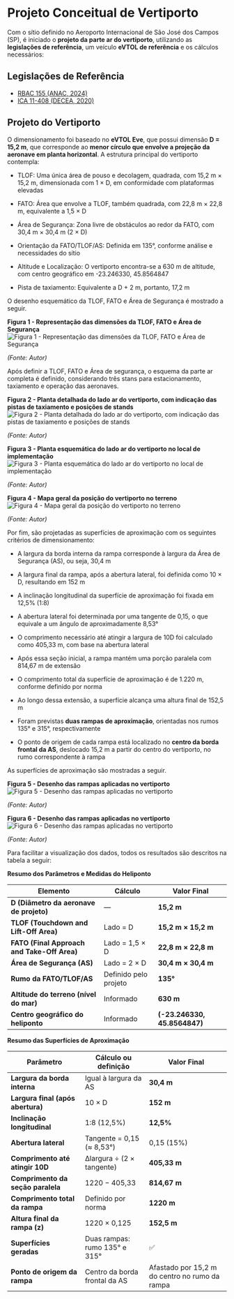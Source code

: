 # **Projeto Conceitual de Vertiporto** 

Com o sítio definido no Aeroporto Internacional de São José dos Campos (SP), é iniciado o **projeto da parte ar do vertiporto**, utilizando as **legislações de referência**, um veículo **eVTOL de referência** e os cálculos necessários:

## Legislações de Referência ##

- [RBAC 155 (ANAC, 2024)](https://www.gov.br/anac/pt-br/assuntos/regulados/aeroportos-e-aerodromos/cadastro-de-aerodromos/procedimentos-para-aerodromos-privados/manual_orientacoes_infraestrutura_helipontos.pdf)
- [ICA 11-408 (DECEA, 2020)](https://publicacoes.decea.mil.br/publicacao/ica-11-408)

## Projeto do Vertiporto ##

O dimensionamento foi baseado no **eVTOL Eve**, que possui dimensão **D = 15,2 m**, que corresponde ao **menor círculo que envolve a projeção da aeronave em planta horizontal**. A estrutura principal do vertiporto contempla:

- TLOF: Uma única área de pouso e decolagem, quadrada, com 15,2 m × 15,2 m, dimensionada com 1 × D, em conformidade com plataformas elevadas

- FATO: Área que envolve a TLOF, também quadrada, com 22,8 m × 22,8 m, equivalente a 1,5 × D

- Área de Segurança: Zona livre de obstáculos ao redor da FATO, com 30,4 m × 30,4 m (2 × D) 

- Orientação da FATO/TLOF/AS: Definida em 135°, conforme análise e necessidades do sítio

- Altitude e Localização: O vertiporto encontra-se a 630 m de altitude, com centro geográfico em -23.246330, 45.8564847

- Pista de taxiamento: Equivalente a D + 2 m, portanto, 17,2 m

O desenho esquemático da TLOF, FATO e Área de Segurança é mostrado a seguir.

**Figura 1 - Representação das dimensões da TLOF, FATO e Área de Segurança**  
![Figura 1 - Representação das dimensões da TLOF, FATO e Área de Segurança](assets/A51.jpg)  

*(Fonte: Autor)* 
 
Após definir a TLOF, FATO e Área de segurança, o esquema da parte ar completa é definido, considerando três stans para estacionamento, taxiamento e operação das aeronaves.

**Figura 2 - Planta detalhada do lado ar do vertiporto, com indicação das pistas de taxiamento e posições de stands**  
![Figura 2 - Planta detalhada do lado ar do vertiporto, com indicação das pistas de taxiamento e posições de stands](assets/A52.jpg)  

*(Fonte: Autor)* 

**Figura 3 - Planta esquemática do lado ar do vertiporto no local de implementação**  
![Figura 3 - Planta esquemática do lado ar do vertiporto no local de implementação](assets/A53.jpg)  

*(Fonte: Autor)* 

**Figura 4 - Mapa geral da posição do vertiporto no terreno**  
![Figura 4 - Mapa geral da posição do vertiporto no terreno](assets/A54.jpg)  

*(Fonte: Autor)* 

Por fim, são projetadas as superfícies de aproximação com os seguintes critérios de dimensionamento:

- A largura da borda interna da rampa corresponde à largura da Área de Segurança (AS), ou seja, 30,4 m

- A largura final da rampa, após a abertura lateral, foi definida como 10 × D, resultando em 152 m

- A inclinação longitudinal da superfície de aproximação foi fixada em 12,5% (1:8)

- A abertura lateral foi determinada por uma tangente de 0,15, o que equivale a um ângulo de aproximadamente 8,53°

- O comprimento necessário até atingir a largura de 10D foi calculado como 405,33 m, com base na abertura lateral

- Após essa seção inicial, a rampa mantém uma porção paralela com 814,67 m de extensão

- O comprimento total da superfície de aproximação é de 1.220 m, conforme definido por norma

- Ao longo dessa extensão, a superfície alcança uma altura final de 152,5 m

- Foram previstas **duas rampas de aproximação**, orientadas nos rumos 135° e 315°, respectivamente

- O ponto de origem de cada rampa está localizado no **centro da borda frontal da AS**, deslocado 15,2 m a partir do centro do vertiporto, no rumo correspondente à rampa

As superfícies de aproximação são mostradas a seguir.

**Figura 5 - Desenho das rampas aplicadas no vertiporto**  
![Figura 5 - Desenho das rampas aplicadas no vertiporto](assets/A55.jpg)  

*(Fonte: Autor)* 

**Figura 6 - Desenho das rampas aplicadas no vertiporto**  
![Figura 6 - Desenho das rampas aplicadas no vertiporto](assets/A56.jpg)  

*(Fonte: Autor)* 

Para facilitar a visualização dos dados, todos os resultados são descritos na tabela a seguir:

**Resumo dos Parâmetros e Medidas do Heliponto**

| Elemento                                    | Cálculo               | Valor Final                    |
| ------------------------------------------- | --------------------- | ------------------------------ |
| **D (Diâmetro da aeronave de projeto)**     | —                     | **15,2 m**                     |
| **TLOF (Touchdown and Lift-Off Area)**      | Lado = D              | **15,2 m × 15,2 m**            |
| **FATO (Final Approach and Take-Off Area)** | Lado = 1,5 × D        | **22,8 m × 22,8 m**            |
| **Área de Segurança (AS)**                  | Lado = 2 × D          | **30,4 m × 30,4 m**            |
| **Rumo da FATO/TLOF/AS**                    | Definido pelo projeto | **135°**                       |
| **Altitude do terreno (nível do mar)**      | Informado             | **630 m**                      |
| **Centro geográfico do heliponto**          | Informado             | **(-23.246330, 45.8564847)** |

**Resumo das Superfícies de Aproximação**

| Parâmetro                         | Cálculo ou definição          | Valor Final                                    |
| --------------------------------- | ----------------------------- | ---------------------------------------------- |
| **Largura da borda interna**      | Igual à largura da AS         | **30,4 m**                                     |
| **Largura final (após abertura)** | 10 × D                        | **152 m**                                      |
| **Inclinação longitudinal**       | 1:8 (12,5%)                   | **12,5%**                                      |
| **Abertura lateral**              | Tangente = 0,15 (≈ 8,53°)     | 0,15 (15%)                                     |
| **Comprimento até atingir 10D**   | Δlargura ÷ (2 × tangente)     | **405,33 m**                                   |
| **Comprimento da seção paralela** | 1220 − 405,33                 | **814,67 m**                                   |
| **Comprimento total da rampa**    | Definido por norma            | **1220 m**                                     |
| **Altura final da rampa (z)**     | 1220 × 0,125                  | **152,5 m**                                    |
| **Superfícies geradas**           | Duas rampas: rumo 135° e 315° | ✅                                             |
| **Ponto de origem da rampa**      | Centro da borda frontal da AS | Afastado por 15,2 m do centro no rumo da rampa |
